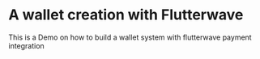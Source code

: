 # A wallet creation with Flutterwave

This is a Demo on how to build a wallet system with flutterwave payment integration
